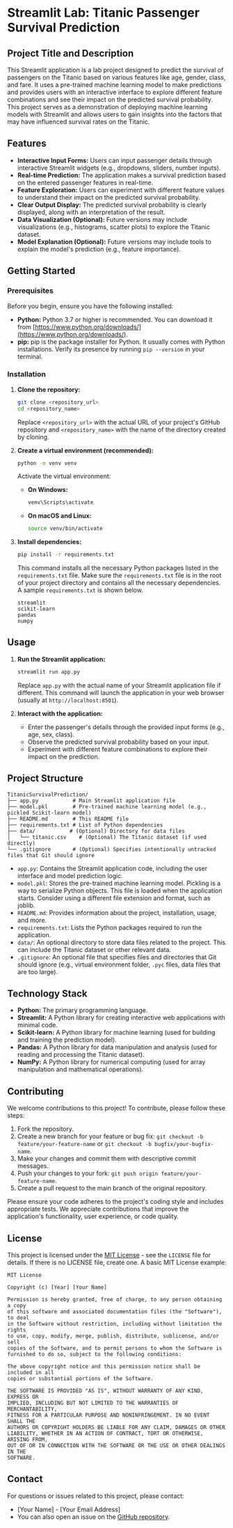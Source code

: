 # Streamlit Lab: Titanic Passenger Survival Prediction

## Project Title and Description

This Streamlit application is a lab project designed to predict the survival of passengers on the Titanic based on various features like age, gender, class, and fare. It uses a pre-trained machine learning model to make predictions and provides users with an interactive interface to explore different feature combinations and see their impact on the predicted survival probability.  This project serves as a demonstration of deploying machine learning models with Streamlit and allows users to gain insights into the factors that may have influenced survival rates on the Titanic.

## Features

*   **Interactive Input Forms:** Users can input passenger details through interactive Streamlit widgets (e.g., dropdowns, sliders, number inputs).
*   **Real-time Prediction:** The application makes a survival prediction based on the entered passenger features in real-time.
*   **Feature Exploration:** Users can experiment with different feature values to understand their impact on the predicted survival probability.
*   **Clear Output Display:** The predicted survival probability is clearly displayed, along with an interpretation of the result.
*   **Data Visualization (Optional):**  Future versions may include visualizations (e.g., histograms, scatter plots) to explore the Titanic dataset.
*   **Model Explanation (Optional):**  Future versions may include tools to explain the model's prediction (e.g., feature importance).

## Getting Started

### Prerequisites

Before you begin, ensure you have the following installed:

*   **Python:**  Python 3.7 or higher is recommended.  You can download it from [https://www.python.org/downloads/](https://www.python.org/downloads/).
*   **pip:**  pip is the package installer for Python.  It usually comes with Python installations.  Verify its presence by running `pip --version` in your terminal.

### Installation

1.  **Clone the repository:**

    ```bash
    git clone <repository_url>
    cd <repository_name>
    ```

    Replace `<repository_url>` with the actual URL of your project's GitHub repository and `<repository_name>` with the name of the directory created by cloning.

2.  **Create a virtual environment (recommended):**

    ```bash
    python -m venv venv
    ```

    Activate the virtual environment:

    *   **On Windows:**

        ```bash
        venv\Scripts\activate
        ```

    *   **On macOS and Linux:**

        ```bash
        source venv/bin/activate
        ```

3.  **Install dependencies:**

    ```bash
    pip install -r requirements.txt
    ```

    This command installs all the necessary Python packages listed in the `requirements.txt` file.  Make sure the `requirements.txt` file is in the root of your project directory and contains all the necessary dependencies.  A sample `requirements.txt` is shown below.

    ```
    streamlit
    scikit-learn
    pandas
    numpy
    ```

## Usage

1.  **Run the Streamlit application:**

    ```bash
    streamlit run app.py
    ```

    Replace `app.py` with the actual name of your Streamlit application file if different.  This command will launch the application in your web browser (usually at `http://localhost:8501`).

2.  **Interact with the application:**

    *   Enter the passenger's details through the provided input forms (e.g., age, sex, class).
    *   Observe the predicted survival probability based on your input.
    *   Experiment with different feature combinations to explore their impact on the prediction.

## Project Structure

```
TitanicSurvivalPrediction/
├── app.py           # Main Streamlit application file
├── model.pkl        # Pre-trained machine learning model (e.g., pickled Scikit-learn model)
├── README.md        # This README file
├── requirements.txt # List of Python dependencies
├── data/           # (Optional) Directory for data files
│   └── titanic.csv    # (Optional) The Titanic dataset (if used directly)
└── .gitignore       # (Optional) Specifies intentionally untracked files that Git should ignore
```

*   `app.py`:  Contains the Streamlit application code, including the user interface and model prediction logic.
*   `model.pkl`: Stores the pre-trained machine learning model.  Pickling is a way to serialize Python objects.  This file is loaded when the application starts.  Consider using a different file extension and format, such as joblib.
*   `README.md`:  Provides information about the project, installation, usage, and more.
*   `requirements.txt`: Lists the Python packages required to run the application.
*   `data/`: An optional directory to store data files related to the project. This can include the Titanic dataset or other relevant data.
*   `.gitignore`:  An optional file that specifies files and directories that Git should ignore (e.g., virtual environment folder, `.pyc` files, data files that are too large).

## Technology Stack

*   **Python:** The primary programming language.
*   **Streamlit:**  A Python library for creating interactive web applications with minimal code.
*   **Scikit-learn:**  A Python library for machine learning (used for building and training the prediction model).
*   **Pandas:** A Python library for data manipulation and analysis (used for reading and processing the Titanic dataset).
*   **NumPy:** A Python library for numerical computing (used for array manipulation and mathematical operations).

## Contributing

We welcome contributions to this project!  To contribute, please follow these steps:

1.  Fork the repository.
2.  Create a new branch for your feature or bug fix: `git checkout -b feature/your-feature-name` or `git checkout -b bugfix/your-bugfix-name`.
3.  Make your changes and commit them with descriptive commit messages.
4.  Push your changes to your fork: `git push origin feature/your-feature-name`.
5.  Create a pull request to the main branch of the original repository.

Please ensure your code adheres to the project's coding style and includes appropriate tests.  We appreciate contributions that improve the application's functionality, user experience, or code quality.

## License

This project is licensed under the [MIT License](LICENSE) - see the `LICENSE` file for details.  If there is no LICENSE file, create one.  A basic MIT License example:

```
MIT License

Copyright (c) [Year] [Your Name]

Permission is hereby granted, free of charge, to any person obtaining a copy
of this software and associated documentation files (the "Software"), to deal
in the Software without restriction, including without limitation the rights
to use, copy, modify, merge, publish, distribute, sublicense, and/or sell
copies of the Software, and to permit persons to whom the Software is
furnished to do so, subject to the following conditions:

The above copyright notice and this permission notice shall be included in all
copies or substantial portions of the Software.

THE SOFTWARE IS PROVIDED "AS IS", WITHOUT WARRANTY OF ANY KIND, EXPRESS OR
IMPLIED, INCLUDING BUT NOT LIMITED TO THE WARRANTIES OF MERCHANTABILITY,
FITNESS FOR A PARTICULAR PURPOSE AND NONINFRINGEMENT. IN NO EVENT SHALL THE
AUTHORS OR COPYRIGHT HOLDERS BE LIABLE FOR ANY CLAIM, DAMAGES OR OTHER
LIABILITY, WHETHER IN AN ACTION OF CONTRACT, TORT OR OTHERWISE, ARISING FROM,
OUT OF OR IN CONNECTION WITH THE SOFTWARE OR THE USE OR OTHER DEALINGS IN THE
SOFTWARE.
```

## Contact

For questions or issues related to this project, please contact:

*   [Your Name] - [Your Email Address]
*   You can also open an issue on the [GitHub repository](<repository_url>).
